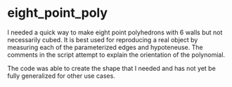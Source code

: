 eight_point_poly
================

I needed a quick way to make eight point polyhedrons with 6 walls but not necessarily cubed.
It is best used for reproducing a real object by measuring each of the parameterized edges and hypoteneuse. 
The comments in the script attempt to explain the orientation of the polynomial. 

The code was able to create the shape that I needed and has not yet be fully generalized for other use cases. 
